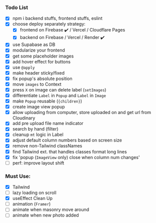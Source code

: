 ### Todo List

- [x] npm i backend stuffs, frontend stuffs, eslint
- [x] choose deploy separately strategy:
  - [x] frontend on Firebase ✔️ / Vercel / Cloudflare Pages
  - [x] backend on Firebase / Vercel / Render ✔️
- [x] use Supabase as DB
- [x] modularize your frontend
- [x] get some placeholder images
- [x] add hover effect for buttons
- [x] use `@apply`
- [x] make header sticky/fixed
- [x] fix popup's absolute position
- [x] move `images` to Context
- [x] press `X` on image can delete label (`setImages`)
- [x] differentiate `Label` in `Popup` and `Label` in `Image`
- [x] make `Popup` reusable (`{children}`)
- [x] create image view popup
- [x] allow uploading from computer, store uploaded on and get url from Cloudinary
- [x] add pre upload file name indicator
- [x] search by hand (filter)
- [x] cleanup `mt` logic in Label
- [x] adjust default column numbers based on screen size
- [x] remove non-Tailwind classNames
- [x] find Tailwind ext. that handles classes format long lines
- [x] fix 'popup (`ImageView` only) close when column num changes'
- [ ] perf: improve layout shift

### Must Use:

- [x] Tailwind
- [ ] lazy loading on scroll
- [x] useEffect Clean Up
- [ ] animation (`Framer`)
- [ ] animate when masonry move around
- [ ] animate when new photo added
